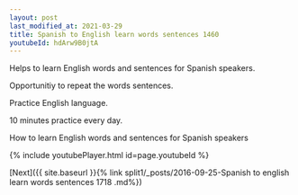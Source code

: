 ```yaml
---
layout: post
last_modified_at: 2021-03-29
title: Spanish to English learn words sentences 1460 
youtubeId: hdArw9B0jtA
---
```

 
 
Helps to learn English words and sentences for Spanish speakers.

Opportunitiy to repeat the words sentences. 

Practice English language. 
 
10 minutes practice every day. 
 
How to learn English words and sentences for Spanish speakers 
 
{% include youtubePlayer.html id=page.youtubeId %}
 
 
[Next]({{ site.baseurl }}{% link  split1/_posts/2016-09-25-Spanish to english learn words sentences 1718 .md%})
 

